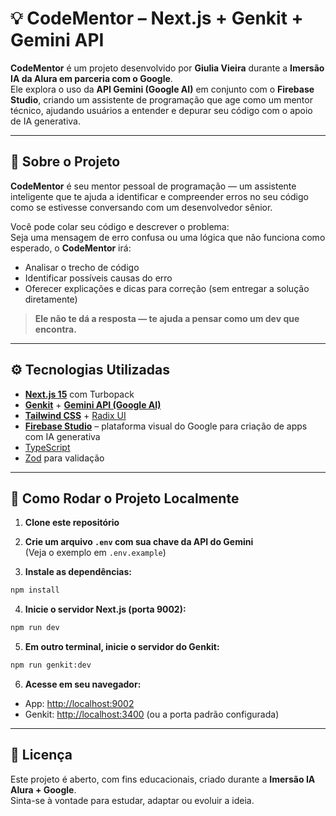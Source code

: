 # 💡 CodeMentor – Next.js + Genkit + Gemini API

**CodeMentor** é um projeto desenvolvido por **Giulia Vieira** durante a **Imersão IA da Alura em parceria com o Google**.  
Ele explora o uso da **API Gemini (Google AI)** em conjunto com o **Firebase Studio**, criando um assistente de programação que age como um mentor técnico, ajudando usuários a entender e depurar seu código com o apoio de IA generativa.

---

## 🧠 Sobre o Projeto

**CodeMentor** é seu mentor pessoal de programação — um assistente inteligente que te ajuda a identificar e compreender erros no seu código como se estivesse conversando com um desenvolvedor sênior.

Você pode colar seu código e descrever o problema:  
Seja uma mensagem de erro confusa ou uma lógica que não funciona como esperado, o **CodeMentor** irá:

- Analisar o trecho de código
- Identificar possíveis causas do erro
- Oferecer explicações e dicas para correção (sem entregar a solução diretamente)

> **Ele não te dá a resposta — te ajuda a pensar como um dev que encontra.**

---

## ⚙️ Tecnologias Utilizadas

- [**Next.js 15**](https://nextjs.org/) com Turbopack
- [**Genkit**](https://ai.google.dev/genkit) + [**Gemini API (Google AI)**](https://ai.google.dev/)
- [**Tailwind CSS**](https://tailwindcss.com/) + [Radix UI](https://www.radix-ui.com/)
- [**Firebase Studio**](https://firebase.google.com/studio) – plataforma visual do Google para criação de apps com IA generativa
- [TypeScript](https://www.typescriptlang.org/)
- [Zod](https://github.com/colinhacks/zod) para validação

---

## 🚀 Como Rodar o Projeto Localmente

1. **Clone este repositório**

2. **Crie um arquivo `.env` com sua chave da API do Gemini**  
   (Veja o exemplo em `.env.example`)

3. **Instale as dependências:**

```bash
npm install
```

4. **Inicie o servidor Next.js (porta 9002):**

```bash
npm run dev
```

5. **Em outro terminal, inicie o servidor do Genkit:**

```bash
npm run genkit:dev
```

6. **Acesse em seu navegador:**

- App: [http://localhost:9002](http://localhost:9002)  
- Genkit: [http://localhost:3400](http://localhost:3400) (ou a porta padrão configurada)

---

## 📄 Licença

Este projeto é aberto, com fins educacionais, criado durante a **Imersão IA Alura + Google**.  
Sinta-se à vontade para estudar, adaptar ou evoluir a ideia.
